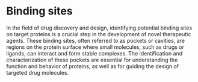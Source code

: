 # Binding sites

In the field of drug discovery and design, identifying potential binding sites on target proteins is a crucial step in the development of novel therapeutic agents.
These binding sites, often referred to as pockets or cavities, are regions on the protein surface where small molecules, such as drugs or ligands, can interact and form stable complexes.
The identification and characterization of these pockets are essential for understanding the function and behavior of proteins, as well as for guiding the design of targeted drug molecules.

<!-- REFERENCES -->

[^rudrapal2022computer]: Chapter 7 of Rudrapal, M., & Egbuna, C. (Eds.). (2022). *Computer aided drug design (CADD): From ligand-based methods to structure-based approaches*. Elsevier.
[^renaud2020structural]: Chapter 2 of Renaud, J.-P. (Eds.). (2020). *Structural biology in drug discovery: Methods, techniques, and practices*. John Wiley & Sons.
